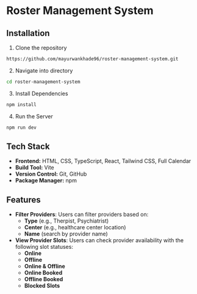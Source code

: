 # Roster Management System

## Installation

1. Clone the repository

```sh
https://github.com/mayurwankhade96/roster-management-system.git
```

2. Navigate into directory

```sh
cd roster-management-system
```

3. Install Dependencies

```sh
npm install
```

4. Run the Server

```sh
npm run dev
```

## Tech Stack

- **Frontend:** HTML, CSS, TypeScript, React, Tailwind CSS, Full Calendar
- **Build Tool:** Vite
- **Version Control:** Git, GitHub
- **Package Manager:** npm

## Features

- **Filter Providers**: Users can filter providers based on:
  - **Type** (e.g., Therpist, Psychiatrist)
  - **Center** (e.g., healthcare center location)
  - **Name** (search by provider name)
- **View Provider Slots**: Users can check provider availability with the following slot statuses:
  - **Online**
  - **Offline**
  - **Online & Offline**
  - **Online Booked**
  - **Offline Booked**
  - **Blocked Slots**
